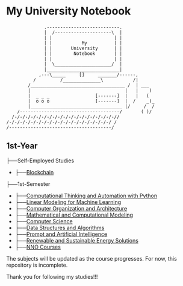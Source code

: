 # My University Notebook

```
              .---------------------------.            
              |  /---------------------\  |            
              | |                       | |            
              | |           My          | |            
              | |       University      | |            
              | |        Notebook       | |            
              | |                       | |            
              |  \_____________________/  |            
              |___________________________|            
            ,---\_____     []     _______/------,      
          /         /______________\           /|      
        /___________________________________ /  | ___  
        |                                   |   |    ) 
        |  _ _ _                 [-------]  |   |   (  
        |  o o o                 [-------]  |  /    _)_
        |__________________________________ |/     /  /
    /-------------------------------------/       ( )/ 
  /-/-/-/-/-/-/-/-/-/-/-/-/-/-/-/-/-/-/-//            
/-/-/-/-/-/-/-/-/-/-/-/-/-/-/-/-/-/-/-/ /              
/--------------------------------------/
```

## 1st-Year

├──Self-Employed Studies
- ├──[Blockchain](Self-Employed_Studies/├──Blockchain)

├──1st-Semester
- ├──[Computational Thinking and Automation with Python](1st-Semester/├──Computational_Thinking_and_Automation_with_Python)
- ├──[Linear Modeling for Machine Learning](1st-Semester/├──Linear_Modeling_for_Machine_Learning)
- ├──[Computer Organization and Architecture](1st-Semester/├──Computer_Organization_and_Architecture)
- ├──[Mathematical and Computational Modeling](1st-Semester/├──Mathematical_and_Computational_Modeling)
- ├──[Computer Science](1st-Semester/├──Computer_Science)
- ├──[Data Structures and Algorithms](1st-Semester/├──Data_Structures_and_Algorithms)
- ├──[Prompt and Artificial Intelligence](1st-Semester/├──Prompt_and_Artificial_Intelligence)
- ├──[Renewable and Sustainable Energy Solutions](1st-Semester/├──Renewable_and_Sustainable_Energy_Solutions)
- ├──[NNO Courses](1st-Semester/├──NNO_Courses)

The subjects will be updated as the course progresses. For now, this repository is incomplete.

Thank you for following my studies!!!
